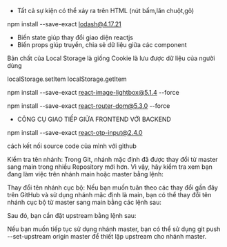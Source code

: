 <!-- DOM EVENT ? -->

- Tất cả sự kiện có thể xảy ra trên HTML (nút bấm,lăn chuột,gõ)

npm install --save-exact lodash@4.17.21

<!-- 2 BIẾN THƯỜNG XUYÊN LÀM VIỆC VỚI REACTJS -->

- Biến state giúp thay đổi giao diện reactjs
- Biến props giúp truyền, chia sẻ dữ liệu giữa các component


Bản chất của Local Storage là giống Cookie là lưu được dữ liệu của người dùng

localStorage.setItem
localStorage.getItem 

npm install --save-exact react-image-lightbox@5.1.4 --force

npm install --save-exact react-router-dom@5.3.0 --force

<!-- APIs LÀ GÌ?  -->
- CÔNG CỤ GIAO TIẾP GIỮA FRONTEND VỚI BACKEND


<!-- sử dụng react-otp-input để làm OTP -->

npm install --save-exact react-otp-input@2.4.0


cách kết nối source code của mình với github 

<!-- git config --global user.name "Tên của bạn"
git config --global user.email "email@example.com"

git remote add origin <URL của Repository>

git remote -v

git add .
git commit -m "Mô tả thay đổi"

git push -u origin main -->

Kiểm tra tên nhánh:
Trong Git, nhánh mặc định đã được thay đổi từ master sang main trong nhiều 
Repository mới hơn. Vì vậy, hãy kiểm tra xem bạn đang làm việc trên nhánh main hoặc master bằng lệnh:

<!-- git branch -->


Thay đổi tên nhánh cục bộ:
Nếu bạn muốn tuân theo các thay đổi gần đây trên GitHub và sử dụng nhánh mặc 
định là main, bạn có thể thay đổi tên nhánh cục bộ từ master sang main bằng các lệnh sau:


<!-- git branch -m master main -->
Sau đó, bạn cần đặt upstream bằng lệnh sau:


<!-- git push -u origin main -->

Nếu bạn muốn tiếp tục sử dụng nhánh master, bạn có thể sử dụng 
git push --set-upstream origin master để thiết lập upstream cho nhánh master.